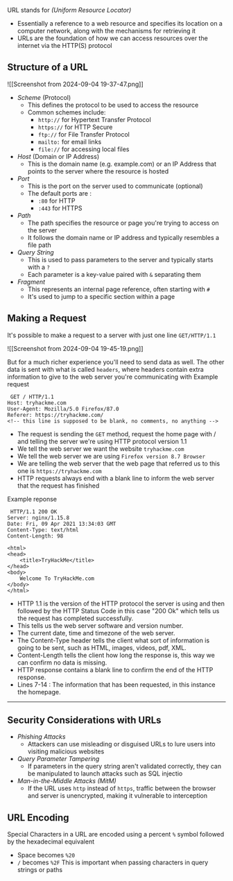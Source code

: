 URL stands for *(Uniform Resource Locator)*
- Essentially a reference to a web resource and specifies its location on a computer network, along with the mechanisms for retrieving it
- URLs are the foundation of how we can access resources over the internet via the HTTP(S) protocol

## Structure of a URL

![[Screenshot from 2024-09-04 19-37-47.png]]

- *Scheme* (Protocol)
	- This defines the protocol to be used to access the resource
	- Common schemes include:
		- `http://` for Hypertext Transfer Protocol
		- `https://` for HTTP Secure
		- `ftp://` for File Transfer Protocol
		- `mailto:` for email links
		- `file://` for accessing local files
- *Host* (Domain or IP Address)
	- This is the domain name (e.g. example.com) or an IP Address that points to the server where the resource is hosted
- *Port*
	- This is the port on the server used to communicate (optional)
	- The default ports are : 
		- `:80` for HTTP
		- `:443` for HTTPS
- *Path* 
	- The path specifies the resource or page you're trying to access on the server
	- It follows the domain name or IP address and typically resembles a file path
- *Query String*
	- This is used to pass parameters to the server and typically starts with a `?`
	- Each parameter is a key-value paired with `&` separating them
- *Fragment*
	- This represents an internal page reference, often starting with `#`
	- It's used to jump to a specific section within a page

## Making a Request
It's possible to make a request to a server with just one line `GET/HTTP/1.1`

![[Screenshot from 2024-09-04 19-45-19.png]]

But for a much richer experience you'll need to send data as well. The other data is sent with what is called `headers`, where headers contain extra information to give to the web server you're communicating with
Example request
```http
 GET / HTTP/1.1
Host: tryhackme.com
User-Agent: Mozilla/5.0 Firefox/87.0
Referer: https://tryhackme.com/
<!-- this line is supposed to be blank, no comments, no anything -->
```
- The request is sending the `GET` method, request the home page with / and telling the server we're using HTTP protocol version 1.1
- We tell the web server we want the website `tryhackme.com`
- We tell the web server we are using `Firefox version 8.7 Browser`
- We are telling the web server that the web page that referred us to this one is `https://tryhackme.com`
- HTTP requests always end with a blank line to inform the web server that the request has finished

Example reponse
```http
 HTTP/1.1 200 OK
Server: nginx/1.15.8
Date: Fri, 09 Apr 2021 13:34:03 GMT
Content-Type: text/html
Content-Length: 98

<html>
<head>
    <title>TryHackMe</title>
</head>
<body>
    Welcome To TryHackMe.com
</body>
</html>
```
- HTTP 1.1 is the version of the HTTP protocol the server is using and then followed by the HTTP Status Code in this case "200 Ok" which tells us the request has completed successfully.  
- This tells us the web server software and version number.  
- The current date, time and timezone of the web server.
- The Content-Type header tells the client what sort of information is going to be sent, such as HTML, images, videos, pdf, XML.  
- Content-Length tells the client how long the response is, this way we can confirm no data is missing.  
- HTTP response contains a blank line to confirm the end of the HTTP response.  
- Lines 7-14 : The information that has been requested, in this instance the homepage.
 

---

## Security Considerations with URLs
- *Phishing Attacks*
	- Attackers can use misleading or disguised URLs to lure users into visiting malicious websites
- *Query Parameter Tampering*
	- If parameters in the query string aren't validated correctly, they can be manipulated to launch attacks such as SQL injectio
- *Man-in-the-Middle Attacks (MitM)*
	- If the URL uses `http` instead of `https`, traffic between the browser and server is unencrypted, making it vulnerable to interception

## URL Encoding
Special Characters in a URL are encoded using a percent `%` symbol followed by the hexadecimal equivalent 
- Space becomes `%20`
- `/` becomes `%2F`
This is important when passing characters in query strings or paths 
